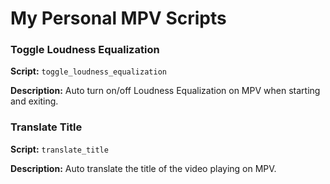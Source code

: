 # My Personal MPV Scripts

### Toggle Loudness Equalization
**Script:** `toggle_loudness_equalization`

**Description:** Auto turn on/off Loudness Equalization on MPV when starting and exiting.

### Translate Title
**Script:** `translate_title`

**Description:** Auto translate the title of the video playing on MPV.

